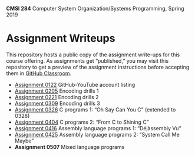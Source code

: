 **CMSI 284** Computer System Organization/Systems Programming, Spring 2019

# Assignment Writeups
This repository hosts a public copy of the assignment write-ups for this course offering. As assignments get “published,” you may visit this repository to get a preview of the assignment instructions before accepting them in [GitHub Classroom](https://classroom.github.com).

- [Assignment 0122](https://dondi.lmu.build/spring2019/cmsi284/cmsi284-spring2019-hw0122.pdf) GitHub-YouTube account listing
- [Assignment 0205](./encoding1.md) Encoding drills 1
- [Assignment 0221](./encoding2.md) Encoding drills 2
- [Assignment 0309](./encoding3.md) Encoding drills 3
- [Assignment 0326](./oh-say-can-you-c.md) C programs 1: “Oh Say Can You C” (extended to 0328)
- [Assignment 0404](./from-c-to-shining-c.md) C programs 2: “From C to Shining C”
- [Assignment 0416](./dejassembly-vu.md) Assembly language programs 1: “Déjàssembly Vu”
- [Assignment 0425](./system-call-me-maybe.md) Assembly language programs 2: “System Call Me Maybe”
- **Assignment 0507** Mixed language programs
